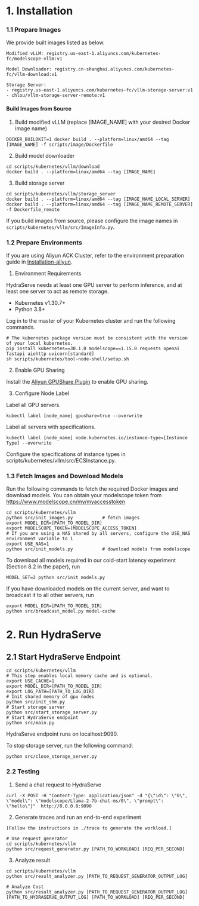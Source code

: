 # 1. Installation

### 1.1 Prepare Images

We provide built images listed as below.

```
Modified vLLM: registry.us-east-1.aliyuncs.com/kubernetes-fc/modelscope-vllm:v1

Model Downloader: registry.cn-shanghai.aliyuncs.com/kubernetes-fc/vllm-download:v1

Storage Server:
- registry.us-east-1.aliyuncs.com/kubernetes-fc/vllm-storage-server:v1
- chlou/vllm-storage-server-remote:v1
```

#### Build Images from Source

1. Build modified vLLM (replace [IMAGE_NAME] with your desired Docker image name)

```
DOCKER_BUILDKIT=1 docker build . --platform=linux/amd64 --tag [IMAGE_NAME] -f scripts/image/Dockerfile
```

2. Build model downloader

```
cd scripts/kubernetes/vllm/download
docker build . --platform=linux/amd64 --tag [IMAGE_NAME]
```

3. Build storage server

```
cd scripts/kubernetes/vllm/storage_server
docker build . --platform=linux/amd64 --tag [IMAGE_NAME_LOCAL_SERVER]
docker build . --platform=linux/amd64 --tag [IMAGE_NAME_REMOTE_SERVER] -f Dockerfile_remote
```

If you build images from source, please configure the image names in `scripts/kubernetes/vllm/src/ImageInfo.py`.

### 1.2 Prepare Environments

If you are using Aliyun ACK Cluster, refer to the environment preparation guide in [Installation-aliyun](Installation-aliyun.md).

1. Environment Requirements

HydraServe needs at least one GPU server to perform inference, and at least one server to act as remote storage.
- Kubernetes v1.30.7+
- Python 3.8+

Log in to the master of your Kubernetes cluster and run the following commands.
```
# The kubernetes package version must be consistent with the version of your local kubernetes.
pip install kubernetes==30.1.0 modelscope==1.15.0 requests openai fastapi aiohttp uvicorn[standard]
sh scripts/kubernetes/tool-node-shell/setup.sh
```

2. Enable GPU Sharing

Install the [Aliyun GPUShare Plugin](https://github.com/AliyunContainerService/gpushare-scheduler-extender) to enable GPU sharing.

3. Configure Node Label
   
Label all GPU servers.
```
kubectl label [node_name] gpushare=true --overwrite
```

Label all servers with specifications.
```
kubectl label [node_name] node.kubernetes.io/instance-type=[Instance Type] --overwrite
```
Configure the specifications of instance types in scripts/kubernetes/vllm/src/ECSInstance.py.

### 1.3 Fetch Images and Download Models

Run the following commands to fetch the required Docker images and download models. You can obtain your modelscope token from https://www.modelscope.cn/my/myaccesstoken
```
cd scripts/kubernetes/vllm
python src/init_images.py           # fetch images
export MODEL_DIR=[PATH_TO_MODEL_DIR]
export MODELSCOPE_TOKEN=[MODELSCOPE_ACCESS_TOKEN]
# If you are using a NAS shared by all servers, configure the USE_NAS environment variable to 1
export USE_NAS=1
python src/init_models.py           # download models from modelscope
```

To download all models required in our cold-start latency experiment (Section 8.2 in the paper), run
```
MODEL_SET=2 python src/init_models.py
```

If you have downloaded models on the current server, and want to broadcast it to all other servers, run
```
export MODEL_DIR=[PATH_TO_MODEL_DIR]
python src/broadcast_model.py model-cache
```

# 2. Run HydraServe

## 2.1 Start HydraServe Endpoint

```
cd scripts/kubernetes/vllm
# This step enables local memory cache and is optional.
export USE_CACHE=1
export MODEL_DIR=[PATH_TO_MODEL_DIR]
export LOG_PATH=[PATH_TO_LOG_DIR]
# Init shared memory of gpu nodes
python src/init_shm.py              
# Start storage server
python src/start_storage_server.py  
# Start HydraServe endpoint
python src/main.py                  
```

HydraServe endpoint runs on localhost:9090.

To stop storage server, run the following command:
```
python src/close_storage_server.py
```

### 2.2 Testing

1. Send a chat request to HydraServe
```
curl -X POST -H "Content-Type: application/json" -d "{\"id\": \"0\", \"model\": \"modelscope/Llama-2-7b-chat-ms/0\", \"prompt\": \"hello\"}"  http://0.0.0.0:9090
```

2. Generate traces and run an end-to-end experiment
```
[Follow the instructions in ./trace to generate the workload.]

# Use request generator
cd scripts/kubernetes/vllm
python src/request_generator.py [PATH_TO_WORKLOAD] [REQ_PER_SECOND]
```

3. Analyze result
```
cd scripts/kubernetes/vllm
python src/result_analyzer.py [PATH_TO_REQUEST_GENERATOR_OUTPUT_LOG]

# Analyze Cost
python src/result_analyzer.py [PATH_TO_REQUEST_GENERATOR_OUTPUT_LOG] [PATH_TO_HYDRASERVE_OUTPUT_LOG] [PATH_TO_WORKLOAD] [REQ_PER_SECOND]
```
